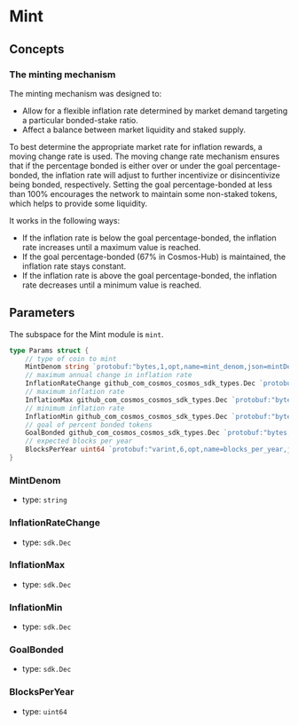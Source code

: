 # Mint

## Concepts

### The minting mechanism

The minting mechanism was designed to:

- Allow for a flexible inflation rate determined by market demand targeting a particular bonded-stake ratio.
- Affect a balance between market liquidity and staked supply.

To best determine the appropriate market rate for inflation rewards, a moving change rate is used. The moving change rate mechanism ensures that if the percentage bonded is either over or under the goal percentage-bonded, the inflation rate will adjust to further incentivize or disincentivize being bonded, respectively. Setting the goal percentage-bonded at less than 100% encourages the network to maintain some non-staked tokens, which helps to provide some liquidity.

It works in the following ways:

- If the inflation rate is below the goal percentage-bonded, the inflation rate increases until a maximum value is reached.
- If the goal percentage-bonded (67% in Cosmos-Hub) is maintained, the inflation rate stays constant.
- If the inflation rate is above the goal percentage-bonded, the inflation rate decreases until a minimum value is reached.

## Parameters

The subspace for the Mint module is `mint`.

```go
type Params struct {
	// type of coin to mint
	MintDenom string `protobuf:"bytes,1,opt,name=mint_denom,json=mintDenom,proto3" json:"mint_denom,omitempty"`
	// maximum annual change in inflation rate
	InflationRateChange github_com_cosmos_cosmos_sdk_types.Dec `protobuf:"bytes,2,opt,name=inflation_rate_change,json=inflationRateChange,proto3,customtype=github.com/cosmos/cosmos-sdk/types.Dec" json:"inflation_rate_change" yaml:"inflation_rate_change"`
	// maximum inflation rate
	InflationMax github_com_cosmos_cosmos_sdk_types.Dec `protobuf:"bytes,3,opt,name=inflation_max,json=inflationMax,proto3,customtype=github.com/cosmos/cosmos-sdk/types.Dec" json:"inflation_max" yaml:"inflation_max"`
	// minimum inflation rate
	InflationMin github_com_cosmos_cosmos_sdk_types.Dec `protobuf:"bytes,4,opt,name=inflation_min,json=inflationMin,proto3,customtype=github.com/cosmos/cosmos-sdk/types.Dec" json:"inflation_min" yaml:"inflation_min"`
	// goal of percent bonded tokens
	GoalBonded github_com_cosmos_cosmos_sdk_types.Dec `protobuf:"bytes,5,opt,name=goal_bonded,json=goalBonded,proto3,customtype=github.com/cosmos/cosmos-sdk/types.Dec" json:"goal_bonded" yaml:"goal_bonded"`
	// expected blocks per year
	BlocksPerYear uint64 `protobuf:"varint,6,opt,name=blocks_per_year,json=blocksPerYear,proto3" json:"blocks_per_year,omitempty" yaml:"blocks_per_year"`
}
```

### MintDenom

- type: `string`

### InflationRateChange

- type: `sdk.Dec`

### InflationMax

- type: `sdk.Dec`

### InflationMin

- type: `sdk.Dec`

### GoalBonded

- type: `sdk.Dec`

### BlocksPerYear

- type: `uint64`
